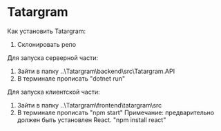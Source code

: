 # Tatargram

Как установить Tatargram:

1. Склонировать репо

Для запуска серверной части:
1. Зайти в папку ..\Tatargram\backend\src\Tatargram.API
2. В терминале прописать "dotnet run"

Для запуска клиентской части:
1. Зайти в папку ..\Tatargram\frontend\tatargram\src
2. В терминале прописать "npm start"
Примечание: предварительно должен быть установлен React. "npm install react"